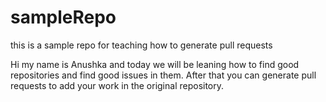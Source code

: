 # sampleRepo
this is a sample repo for teaching how to generate pull requests

Hi my name is Anushka and today we will be leaning how to find good repositories and find good issues in them. After that you can generate pull requests to add your work in the original repository.
